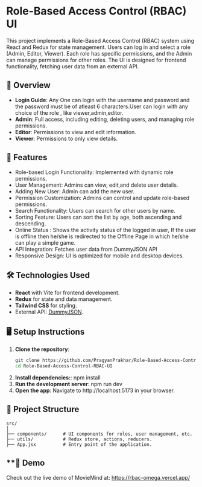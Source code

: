 # Role-Based Access Control (RBAC) UI

This project implements a Role-Based Access Control (RBAC) system using React and Redux for state management. Users can log in and select a role (Admin, Editor, Viewer). Each role has specific permissions, and the Admin can manage permissions for other roles. The UI is designed for frontend functionality, fetching user data from an external API.

## 🌟 Overview
- **Login Guide**: Any One can login with the username and password and the password must be of atleast 6 characters.User can login with any choice of the role , like viewer,admin,editor.
- **Admin**: Full access, including editing, deleting users, and managing role permissions.
- **Editor**: Permissions to view and edit information.
- **Viewer**: Permissions to only view details.


## 🚀 Features

- Role-based Login Functionality: Implemented with dynamic role permissions.
- User Management: Admins can view, edit,and delete user details.
- Adding New User: Admin can add the new user.
- Permission Customization: Admins can control and update role-based permissions.
- Search Functionality: Users can search for other users by name.
- Sorting Feature: Users can sort the list by age, both ascending and descending.
- Online Status : Shows the activity status of the logged in user, If the user is offline then he/she is redirected to the Offline Page in which he/she can play a simple game.
- API Integration: Fetches user data from DummyJSON API
- Responsive Design: UI is optimized for mobile and desktop devices.



## 🛠️ Technologies Used

- **React** with Vite for frontend development.
- **Redux** for state and data management.
- **Tailwind CSS** for styling.
- External API: [DummyJSON](https://dummyjson.com/users).

## 🖥️ Setup Instructions

1. **Clone the repository**:
   ```bash
   git clone https://github.com/PragyanPrakhar/Role-Based-Access-Control-RBAC-UI.git
   cd Role-Based-Access-Control-RBAC-UI
2. **Install dependencies:**:
    npm install
3. **Run the development server**:
    npm run dev
4. **Open the app**:
    Navigate to http://localhost:5173 in your browser.

## 📂 Project Structure
    src/
    │
    ├── components/      # UI components for roles, user management, etc.
    ├── utils/           # Redux store, actions, reducers. 
    ├── App.jsx          # Entry point of the application.


## **🎥 Demo
Check out the live demo of MovieMind at: https://rbac-omega.vercel.app/